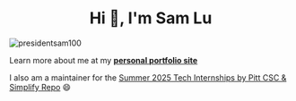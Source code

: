 <h1 align="center">Hi 👋, I'm Sam Lu</h1>

<p align="left"> <img src="https://komarev.com/ghpvc/?username=presidentsam100&label=Profile%20views&color=0e75b6&style=flat" alt="presidentsam100" /> </p>

Learn more about me at my **[personal portfolio site](https://presidentsam100.github.io/)**

I also am a maintainer for the [Summer 2025 Tech Internships by Pitt CSC & Simplify Repo](https://github.com/SimplifyJobs/Summer2025-Internships) 😄
